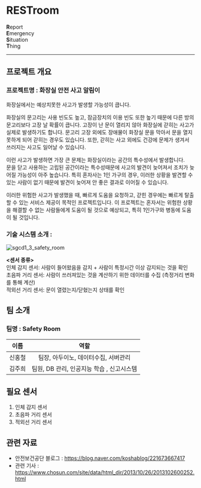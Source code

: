# RESTroom
**R**eport  
**E**mergency  
**S**ituation  
**T**hing  

***

## 프로젝트 개요
### 프로젝트명 : 화장실 안전 사고 알림이
화장실에서는 예상치못한 사고가 발생할 가능성이 큽니다. 

화장실의 문고리는 사용 빈도도 높고, 잠금장치의 이용 빈도 또한 높기 때문에 다른 방의 문고리보다 고장 날 확률이 큽니다. 
고장이 난 문이 열리지 않아 화장실에 갇히는 사고가 실제로 발생하기도 합니다. 
문고리 고장 외에도 장애물이 화장실 문을 막아서 문을 열지 못하게 되어 갇히는 경우도 있습니다. 
또한, 갇히는 사고 외에도 건강에 문제가 생겨서 쓰러지는 사고도 일어날 수 있습니다.

이런 사고가 발생하면 가장 큰 문제는 화장실이라는 공간의 특수성에서 발생합니다.  
문을 닫고 사용하는 고립된 공간이라는 특수성때문에 사고의 발견이 늦어져서 조치가 늦어질 가능성이 아주 높습니다. 
특히 혼자사는 1인 가구의 경우, 이러한 상황을 발견할 수 있는 사람이 없기 때문에 발견이 늦어져 안 좋은 결과로 이어질 수 있습니다. 

이러한 위험한 사고가 발생했을 때, 빠르게 도움을 요청하고, 갇힌 경우에는 빠르게 탈출할 수 있는 서비스 제공이 목적인 프로젝트입니다.
이 프로젝트는 혼자서는 위험한 상황을 해결할 수 없는 사람들에게 도움이 될 것으로 예상되고, 특히 1인가구와 병동에 도움이 될 것입니다.

### 기술 시스템 소개 : 
![sgcd1_3_safety_room](https://user-images.githubusercontent.com/70886935/98117499-35956e00-1eed-11eb-856e-db0758a021c8.png)

**<센서 종류>**  
인체 감지 센서: 사람이 들어왔음을 감지 + 사람이 특정시간 이상 감지되는 것을 확인  
초음파 거리 센서: 사람이 쓰러져있는 것을 계산하기 위한 데이터를 수집 (측정거리 변화를 통해 계산)  
적외선 거리 센서: 문이 열렸는지/닫혔는지 상태를 확인  

## 팀 소개
### 팀명 : Safety Room
| 이름 | 역할 |
|:----:| :----------------:|
| 신홍철 | 팀장, 아두이노, 데이터수집, 서버관리|
| 김주희 | 팀원, DB 관리, 인공지능 학습 , 신고시스템 |

## 필요 센서
1. 인체 감지 센서
2. 초음파 거리 센서
3. 적외선 거리 센서

## 관련 자료
* 안전보건공단 블로그 : https://blog.naver.com/koshablog/221673667417 
* 관련 기사 : https://www.chosun.com/site/data/html_dir/2013/10/26/2013102600252.html